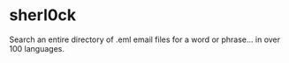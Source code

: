 # sherl0ck
Search an entire directory of .eml email files for a word or phrase... in over 100 languages.
